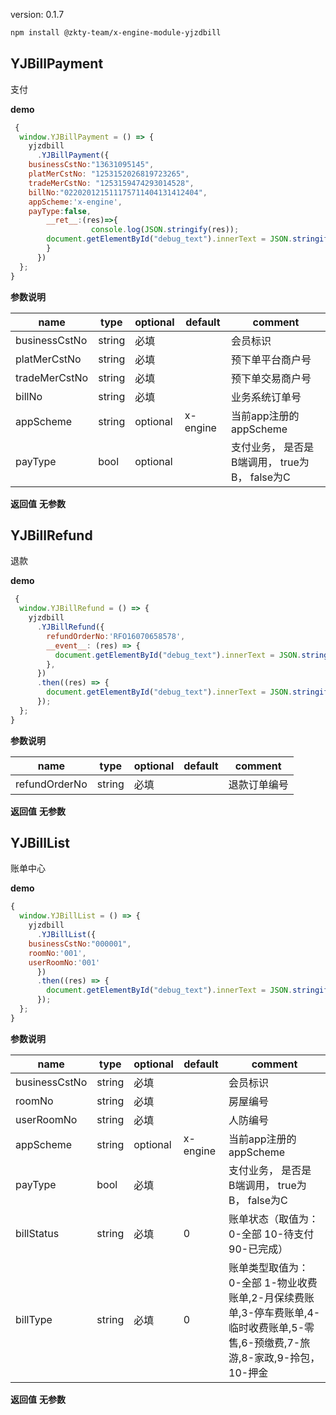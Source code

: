 
version: 0.1.7
``` bash
npm install @zkty-team/x-engine-module-yjzdbill
```



## YJBillPayment

支付

**demo**
``` js
 {
  window.YJBillPayment = () => {
    yjzdbill
      .YJBillPayment({
    businessCstNo:"13631095145",
    platMerCstNo: "1253152026819723265",
    tradeMerCstNo: "1253159474293014528",
    billNo:"022020121511175711404131412404",
    appScheme:'x-engine',
    payType:false,
        __ret__:(res)=>{
                  console.log(JSON.stringify(res));
        document.getElementById("debug_text").innerText = JSON.stringify(res);
        }
      })
  };
}
``` 

	
**参数说明**

| name                        | type      | optional | default   | comment  |
| --------------------------- | --------- | -------- | --------- |--------- |
| businessCstNo | string | 必填 |  | 会员标识 |
| platMerCstNo | string | 必填 |  | 预下单平台商户号 |
| tradeMerCstNo | string | 必填 |  | 预下单交易商户号 |
| billNo | string | 必填 |  | 业务系统订单号 |
| appScheme | string | optional | x-engine | 当前app注册的appScheme |
| payType | bool | optional |  | 支付业务， 是否是 B端调用，  true为B， false为C |

**返回值**
**无参数**




## YJBillRefund

退款

**demo**
``` js
 {
  window.YJBillRefund = () => {
    yjzdbill
      .YJBillRefund({
        refundOrderNo:'RFO16070658578',
        __event__: (res) => {
          document.getElementById("debug_text").innerText = JSON.stringify(res);
        },
      })
      .then((res) => {
        document.getElementById("debug_text").innerText = JSON.stringify(res);
      });
  };
}
``` 

	
**参数说明**

| name                        | type      | optional | default   | comment  |
| --------------------------- | --------- | -------- | --------- |--------- |
| refundOrderNo | string | 必填 |  | 退款订单编号 |

**返回值**
**无参数**




## YJBillList

账单中心

**demo**
``` js
{
  window.YJBillList = () => {
    yjzdbill
      .YJBillList({
    businessCstNo:"000001",
    roomNo:'001',
    userRoomNo:'001'
      })
      .then((res) => {
        document.getElementById("debug_text").innerText = JSON.stringify(res);
      });
  };
}
``` 

	
**参数说明**

| name                        | type      | optional | default   | comment  |
| --------------------------- | --------- | -------- | --------- |--------- |
| businessCstNo | string | 必填 |  | 会员标识 |
| roomNo | string | 必填 |  | 房屋编号 |
| userRoomNo | string | 必填 |  | 人防编号 |
| appScheme | string | optional | x-engine | 当前app注册的appScheme |
| payType | bool | 必填 |  | 支付业务， 是否是 B端调用，  true为B， false为C |
| billStatus | string | 必填 | 0 |  账单状态（取值为：0-全部  10-待支付  90-已完成） |
| billType | string | 必填 | 0 | 账单类型取值为：0-全部 1-物业收费账单,2-月保续费账单,3-停车费账单,4-临时收费账单,5-零售,6-预缴费,7-旅游,8-家政,9-拎包，10-押金 |

**返回值**
**无参数**



    